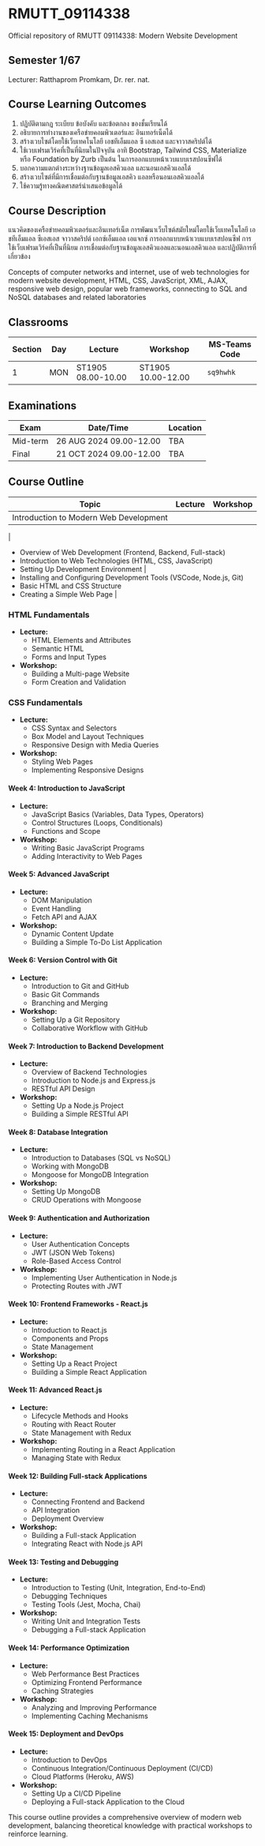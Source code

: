 # RMUTT_09114338
Official repository of RMUTT 09114338: Modern Website Development

## Semester 1/67
Lecturer: Ratthaprom Promkam, Dr. rer. nat.

## Course Learning Outcomes

1. ปฏิบัติตามกฎ ระเบียบ ข้อบังคับ และข้อตกลง ของชั้นเรียนได้
2. อธิบายการทํางานของเครือข่ายคอมพิวเตอร์และ อินเทอร์เน็ตได้
3. สร้างเวบไซต์โดยใช้เว็บเทคโนโลยี เอชทีเอ็มแอล ซี เอสเอส และจาวาสคริปต์ได้
4. ใช้เวบเฟรมเวิร์คที่เป็นที่นิยมในปัจจุบัน อาทิ Bootstrap, Tailwind CSS, Materialize หรือ Foundation by Zurb เป็นต้น ในการออกแบบหน้าเวบแบบเรสปอนซีฟได้
5. บอกความแตกต่างระหว่างฐานข้อมูลเอสคิวแอล และนอนเอสคิวแอลได้
6. สร้างเวบไซต์ที่มีการเชื่อมต่อกับฐานข้อมูลเอสคิว แอลหรือนอนเอสคิวแอลได้
7. ใช้ความรู้ทางคณิตศาสตร์นําเสนอข้อมูลได้


## Course Description

แนวคิดของเครือข่ายคอมพิวเตอร์และอินเทอร์เน็ต การพัฒนาเว็บไซต์สมัยใหม่โดยใช้เว็บเทคโนโลยี เอชทีเอ็มแอล ซีเอสเอส จาวาสคริปต์ เอกซ์เอ็มแอล เอแจกซ์ การออกแบบหน้าเวบแบบเรสปอนซีฟ การใช้เว็บเฟรมเวิร์คที่เป็นที่นิยม การเชื่อมต่อกับฐานข้อมูลเอสคิวแอลและนอนเอสคิวแอล และปฏิบัติการที่เกี่ยวข้อง

Concepts of computer networks and internet, use of web technologies for modern website development, HTML, CSS, JavaScript, XML, AJAX, responsive web design, popular web frameworks, connecting to SQL and NoSQL databases and related laboratories


## Classrooms

|Section| Day  |  Lecture  | Workshop | MS-Teams Code |
|--------|-------|----------|----------|---------------|
| 1     | MON    | ST1905 08.00-10.00 | ST1905 10.00-12.00 | `sq9hwhk` |


## Examinations

| Exam  | Date/Time  | Location |
|-------|-------------|----------|
| Mid-term | 26 AUG 2024 09.00-12.00 | TBA |
| Final    | 21 OCT 2024 09.00-12.00 | TBA |


## Course Outline

| Topic  |  Lecture           |  Workshop  |
|--------|--------------------|------------|
| Introduction to Modern Web Development 
|
  - Overview of Web Development (Frontend, Backend, Full-stack)
  - Introduction to Web Technologies (HTML, CSS, JavaScript)
  - Setting Up Development Environment 
|
  - Installing and Configuring Development Tools (VSCode, Node.js, Git)
  - Basic HTML and CSS Structure
  - Creating a Simple Web Page 
|


  

### HTML Fundamentals
- **Lecture:**
  - HTML Elements and Attributes
  - Semantic HTML
  - Forms and Input Types
- **Workshop:**
  - Building a Multi-page Website
  - Form Creation and Validation

### CSS Fundamentals
- **Lecture:**
  - CSS Syntax and Selectors
  - Box Model and Layout Techniques
  - Responsive Design with Media Queries
- **Workshop:**
  - Styling Web Pages
  - Implementing Responsive Designs

#### Week 4: Introduction to JavaScript
- **Lecture:**
  - JavaScript Basics (Variables, Data Types, Operators)
  - Control Structures (Loops, Conditionals)
  - Functions and Scope
- **Workshop:**
  - Writing Basic JavaScript Programs
  - Adding Interactivity to Web Pages

#### Week 5: Advanced JavaScript
- **Lecture:**
  - DOM Manipulation
  - Event Handling
  - Fetch API and AJAX
- **Workshop:**
  - Dynamic Content Update
  - Building a Simple To-Do List Application

#### Week 6: Version Control with Git
- **Lecture:**
  - Introduction to Git and GitHub
  - Basic Git Commands
  - Branching and Merging
- **Workshop:**
  - Setting Up a Git Repository
  - Collaborative Workflow with GitHub

#### Week 7: Introduction to Backend Development
- **Lecture:**
  - Overview of Backend Technologies
  - Introduction to Node.js and Express.js
  - RESTful API Design
- **Workshop:**
  - Setting Up a Node.js Project
  - Building a Simple RESTful API

#### Week 8: Database Integration
- **Lecture:**
  - Introduction to Databases (SQL vs NoSQL)
  - Working with MongoDB
  - Mongoose for MongoDB Integration
- **Workshop:**
  - Setting Up MongoDB
  - CRUD Operations with Mongoose

#### Week 9: Authentication and Authorization
- **Lecture:**
  - User Authentication Concepts
  - JWT (JSON Web Tokens)
  - Role-Based Access Control
- **Workshop:**
  - Implementing User Authentication in Node.js
  - Protecting Routes with JWT

#### Week 10: Frontend Frameworks - React.js
- **Lecture:**
  - Introduction to React.js
  - Components and Props
  - State Management
- **Workshop:**
  - Setting Up a React Project
  - Building a Simple React Application

#### Week 11: Advanced React.js
- **Lecture:**
  - Lifecycle Methods and Hooks
  - Routing with React Router
  - State Management with Redux
- **Workshop:**
  - Implementing Routing in a React Application
  - Managing State with Redux

#### Week 12: Building Full-stack Applications
- **Lecture:**
  - Connecting Frontend and Backend
  - API Integration
  - Deployment Overview
- **Workshop:**
  - Building a Full-stack Application
  - Integrating React with Node.js API

#### Week 13: Testing and Debugging
- **Lecture:**
  - Introduction to Testing (Unit, Integration, End-to-End)
  - Debugging Techniques
  - Testing Tools (Jest, Mocha, Chai)
- **Workshop:**
  - Writing Unit and Integration Tests
  - Debugging a Full-stack Application

#### Week 14: Performance Optimization
- **Lecture:**
  - Web Performance Best Practices
  - Optimizing Frontend Performance
  - Caching Strategies
- **Workshop:**
  - Analyzing and Improving Performance
  - Implementing Caching Mechanisms

#### Week 15: Deployment and DevOps
- **Lecture:**
  - Introduction to DevOps
  - Continuous Integration/Continuous Deployment (CI/CD)
  - Cloud Platforms (Heroku, AWS)
- **Workshop:**
  - Setting Up a CI/CD Pipeline
  - Deploying a Full-stack Application to the Cloud

This course outline provides a comprehensive overview of modern web development, balancing theoretical knowledge with practical workshops to reinforce learning.